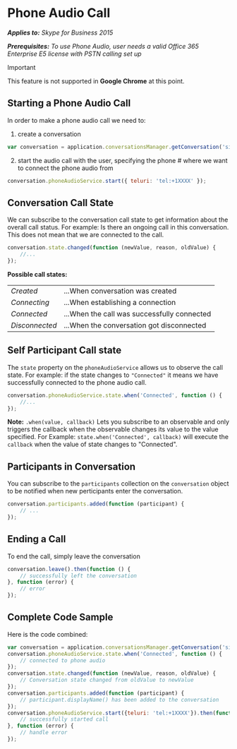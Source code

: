 
# Phone Audio Call

 _**Applies to:** Skype for Business 2015_
 
 _**Prerequisites:** To use Phone Audio, user needs a valid Office 365 Enterprise E5 license with PSTN calling set up_

> [!IMPORTANT]
> This feature is not supported in **Google Chrome** at this point.

## Starting a Phone Audio Call

In order to make a phone audio call we need to:
1. create a conversation
```js
var conversation = application.conversationsManager.getConversation('sip:XXXX');
```
2. start the audio call with the user, specifying the phone # where we want to connect the phone audio from
```js
conversation.phoneAudioService.start({ teluri: 'tel:+1XXXX' });
```

## Conversation Call State
We can subscribe to the conversation call state to get information about the overall call status.
For example: Is there an ongoing call in this conversation. This does not mean that we are connected to the call.

```js
conversation.state.changed(function (newValue, reason, oldValue) {
    //...
});
```

**Possible call states:**

|||
|--------------|------------------------------------------|
| *Created* | ...When conversation was created
| *Connecting*    | ...When establishing a connection           |
| *Connected* | ...When the call was successfully connected |
| *Disconnected* | ...When the conversation got disconnected |

## Self Participant Call state
The `state` property on the `phoneAudioService` allows us to observe the call state.
For example: if the state changes to `"Connected"` it means we have successfully connected to the phone audio call.

```js
conversation.phoneAudioService.state.when('Connected', function () {
    //...
});
```

**Note:** `.when(value, callback)` Lets you subscribe to an observable and only triggers the callback when the observable changes its value to the value specified.
For Example: `state.when('Connected', callback)` will execute the `callback` when the value of state changes to "Connected".

## Participants in Conversation
You can subscribe to the `participants` collection on the `conversation` object to be notified when new perticipants enter the conversation.

```js
conversation.participants.added(function (participant) {
    // ...
});
```

## Ending a Call
To end the call, simply leave the conversation

```js
conversation.leave().then(function () {
    // successfully left the conversation
}, function (error) {
    // error
});
```

## Complete Code Sample
Here is the code combined:

```js
var conversation = application.conversationsManager.getConversation('sip:XXXX');
conversation.phoneAudioService.state.when('Connected', function () {
    // connected to phone audio
});
conversation.state.changed(function (newValue, reason, oldValue) {
    // Conversation state changed from oldValue to newValue
});
conversation.participants.added(function (participant) {
    // participant.displayName() has been added to the conversation
});
conversation.phoneAudioService.start({teluri: 'tel:+1XXXX'}).then(function() {
    // successfully started call
}, function (error) {
    // handle error
});
```
